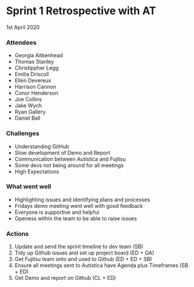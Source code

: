 # Sprint 1 Retrospective with AT 
1st April 2020
### Attendees
* Georgia Aitkenhead
* Thomas Stanley
* Christippher Legg
* Emilia Driscoll
* Ellen Devereux
* Harrison Cannon
* Conor Henderson
* Joe Collins
* Jake Wych
* Ryan Gallery
* Daniel Ball

### Challenges
* Understanding GitHub
* Slow development of Demo and Report
* Communication between Autistica and Fujitsu
* Some devs not being around for all meetings
* High Expectations

### What went well
* Highlighting issues and identifying plans and processes
* Fridays demo meeting went well with good feedback
* Everyone is supportive and helpful
* Openess within the team to be able to raise issues

### Actions
1. Update and send the sprint timeline to dev team (SB)
2. Tidy up Github issues and set up project board (ED + GA)
3. Get Fujitsu team onto and used to Github (ED + ED + SB)
4. Ensure all meetings sent to Autistica have Agenda plus Timeframes (SB + ED)
5. Get Demo and report on Github (CL + ED)
